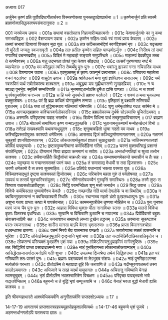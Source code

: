 अध्यायः 017

अर्जुनेन कृष्णं प्रति पूर्वोपदिष्टगीतार्थस्य विस्मरणोक्त्या पुनस्तदुपदेशप्रार्थना ॥ 1 ॥ कृष्णेनार्जुनं प्रति स्वस्मै ब्राह्मणोक्तसिद्धकाश्यपसंवादानुवादः ॥ 2 ॥

001	जनमेजय उवाच ।
001a	सभायां वसतोस्तत्र निहत्यारीन्महात्मनोः ।
001c	केशवार्जुनयोः का नु कथा समभवद्द्विज ॥
002	वैशम्पायन उवाच ।
002a	कृष्णेन सहितः पार्थः स्वं राज्यं प्राप्य केवलम् ।
002c	तस्यां सभायां दिव्यायां विजहार मुदा युतः ॥
003a	तत्र कञ्चित्सभोद्देशं स्वर्गोद्देशसमं नृप ।
003c	यदृच्छया तौ मुदितौ जग्मतुः स्वजनावृतौ ॥
004a	ततः प्रतीतः कृष्णेन सहितः पाण्डवोऽर्जुनः ।
004c	निरीक्ष्य तां सभां रम्यामिदं वचनमब्रवीत् ॥
005a	विदितं मे महाबाहो सङ्ग्रामे समुपस्थिते ।
005c	माहात्म्यं देवकीपुत्र तच्च ते रूपमैश्वरम् ॥
006a	यत्तु तद्भवता प्रोक्तं पुरा केशव सौहृदात् ।
006c	तत्सर्वं पुरुषव्याघ्र नष्टं मे व्यग्रचेतसः ॥
007a	मम कौतूहलं त्वस्ति तेष्वर्थेषु पुनः पुनः ।
007c	भवांस्तु द्वारकां गन्ता नचिरादिव माधव ॥
008	वैशम्पायन उवाच ।
008a	एवमुक्तस्तु तं कृष्णः फाल्गुनं प्रत्यभाषत ।
008c	परिष्वज्य महातेजा वचनं वदतांवरः ॥
009	वासुदेव उवाच ।
009a	श्रावितस्त्वं मया गुह्यं ज्ञापितश्च सनातनम् ।
009c	धर्मं स्वरूपिणं पार्थ सर्वलोकांश्च शाश्वतान् ॥
010a	अबुद्ध्या यन्न गृह्णीथास्तन्मे सुमहदप्रियम् ।
010c	न च साऽद्य पुनर्भूयः स्मृतिर्मे सम्भविष्यति ॥
011a	नूनमश्रद्दधानोऽसि दुर्मेधा ह्यसि पाण्डव ।
011c	न च शक्यं पुनर्वक्तुमशेषेण धनञ्जय ॥
012a	स हि धर्मः सुपर्याप्तो ब्रह्मणः पदवेदने ।
012c	न शक्यं तन्मया भूयस्तथा वक्तुमशेषतः ॥
013a	परं हि ब्रह्म कथितं योगयुक्तेन तन्मया ।
013c	इतिहासं तु वक्ष्यामि तस्मिन्नर्थे पुरातनम् ॥
014a	यथा तां बुद्धिमास्थाय गतिमग्र्यां गमिष्यसि ।
014c	शृणु धर्मभृतांश्रेष्ठ गदतः सर्वमेव मे ॥
015a	आगच्छद्ब्राह्मणः कश्चित्स्वर्गलोकादरिन्दम ।
015c	ब्रह्मलोकाच्च दुर्धर्षः सोऽस्माभिः पूजितोऽभवत् ॥
016a	अस्माभिः परिपृष्टश्च यदाह भरतर्षभ ।
016c	दिव्येन विधिना पार्थ तच्छृणुष्वाविचारयन् ॥
017	ब्राह्मण उवाच ।
017a	मोक्षधर्मं समाश्रित्य कृष्ण यन्माऽनुपृच्छसि ।
017c	भूतानामनुकम्पार्थं मन्मोहच्छेदनं विभो ॥
018a	तत्तेऽहं सम्प्रवक्ष्यामि यथावन्मधुसूदन ।
018c	शृणुष्वावहितो भूत्वा गदतो मम माधव ॥
019a	कश्चिद्विप्रस्तपोयुक्तः काश्यपो धर्मवित्तमः ।
019c	आससाद द्विजं कञ्चिद्धर्माणामागतागमम् ॥
020a	गतागमं सुबहुशो ज्ञानविज्ञानपारगम् ।
020c	लोकतत्त्वार्थकुशलं ज्ञातारं सुखदुःखयोः ॥
021a	जातिस्मरणतत्त्वज्ञं कोविदं पापपुण्ययोः ।
021c	द्रष्टारमुच्चनीचानां कर्मभिर्देहिनां गतिम् ॥
022a	चरन्तं मुक्तवत्सिद्धं प्रशान्तं संयतेन्द्रियम् ।
022c	दीप्यमानं श्रिया ब्राह्म्या क्रममाणं च सर्वशः ॥
023a	अन्तर्धानगतिज्ञं च श्रुत्वा तत्त्वेन काश्यपः ।
023c	तथैवान्तर्हितैः सिद्धैर्यान्तं चक्रधरैः सह ॥
024a	सम्भाषमाणमेकान्ते समासीनं च तैः सह ।
024c	यदृच्छया च गच्छन्तमसक्तं पवनं यथा ॥
025a	तं समासाद्य मेधावी स तदा द्विजसत्तमः ।
025c	चरणौ धर्मकामो वै स तस्य सुसमाहितः ।
025e	प्रतिपेदे यथान्यायं भक्त्या परमया युतः ॥
026a	विस्मितश्चाद्भुतं दृष्ट्वा काश्यपस्तं द्विजोत्तमम् ।
026c	परिचारेण महता गुरुं तं पर्यतोषयत् ॥
027a	उपपन्नं च तत्सर्वं श्रुतचारित्रसंयुतम् ।
027c	भौमेनातोषयच्चैनं गुरुवृत्तिं समास्थितः ॥
028a	तस्मै तुष्टः स शिष्याय यत्प्रसन्नोऽब्रवीद्गुरुः ।
028c	सिद्धिं परामभिप्रेक्ष्य शृणु मत्तो जनार्दन ॥
029	सिद्ध उवाच ।
029a	विविधैः कर्मभिस्तात पुण्ययोगैश्च केवलैः ।
029c	गच्छन्तीह गतिं मर्त्या देवलोके च वा स्थितिम् ॥
030a	न क्वचित्सुखमत्यन्तं न क्वचिच्छाश्वती स्थितिः ।
030c	स्थानाच्च महतो भ्रंशो दुःखलब्धात्पुनः पुनः ॥
031a	अशुभा गतयः प्राप्ताः कष्टा मे पापसेवनात् ।
031c	काममन्युपरीतेन तृष्णया मोहितेन च ॥
032a	पुनः पुनश्च मरणं जन्म चैव पुनः पुनः ।
032c	आहारा विविधा भुक्ताः पीता नानाविधाः स्तनाः ॥
033a	मातरो विविधा दृष्टाः पितरश्च पृथग्विधाः ।
033c	सुखानि च विचित्राणि दुःखानि च मयाऽनघ ॥
034a	प्रियैर्विवासो बहुशः संवासश्चाप्रियैः सह ।
034c	धननाशश्च सम्प्राप्तो लब्ध्वा दुःखेन तद्धनम् ॥
035a	अवमानाः सुकष्टाश्च परतः स्वजनात्तथा ।
035c	शारीरा मानसा वाऽपि वेदना भृशदारुणाः ॥
036a	प्राप्ता विमाननाश्चोग्रा वधबन्धाश्च दारुणाः ।
036c	पतनं निरये चैव यातनाश्च यमक्षये ॥
037a	जरारोगाश्च सततं व्यसनानि च भूरिशः ।
037c	लोकेऽस्मिन्ननुभूतानि द्वन्द्वजानि भृशं मया ॥
038a	ततः कदाचिन्निर्वेदान्निकारान्निकृतेन च ।
038c	लोकतन्त्रं परित्यक्तं दुःखार्तेन भृशं मया ॥
039a	लोकेऽस्मिन्ननुभूयाहमिमं मार्गमनुष्ठितः ।
039c	ततः सिद्धिरियं प्राप्ता प्रसादादात्मनो मया ।
039e	नाहं पुनरिहागन्ता लोकानालोकयाम्यहम् ॥
040a	आसिद्धेराप्रजासर्गादात्मनोऽपि गतीः शुभाः ।
040c	उपलब्धा द्विजश्रेष्ठ तथेयं सिद्धिरुत्तमा ॥
041a	इतः परं गमिष्यामि ततः परतरं पुनः ।
041c	ब्रह्मणः पदमव्यक्तं मा तेऽभूदत्र संशयः ॥
042a	नाहं पुनरिहाऽऽगन्ता मर्त्यलोकं परन्तप ।
042c	प्रीतोऽस्मि ते महाप्राज्ञ ब्रूहि किं करवाणि ते ॥
043a	यदीप्सुरुपपन्नस्त्वं तस्य कालोऽयमागतः ।
043c	अभिजाने च तदहं यदर्थं मामुपागतः ॥
044a	अचिरात्तु गमिष्यामि येनाहं त्वामचूचुदम् ।
044c	भृशं प्रीतोऽस्मि भवतश्चारित्रेण विचक्षण ॥
045ac	परिपृच्छ यावद्भवतो भाषे यद्यत्तवेप्सितम् ॥
046a	बहुमन्ये च ते बुद्धिं भृशं सम्पूजयामि च ।
046c	येनाहं भवता बुद्धो मेधावी ह्यसि काश्यप ॥ ॥

इति श्रीमन्महाभारते आश्वमेधिकपर्वणि अनुगीतापर्वणि सप्तदशोऽध्यायः ॥ 17 ॥

14-17-19 आगतागमं प्राप्तशास्त्ररहस्यमूहापोहकुशलमित्यर्थः ॥ 14-17-46 बहुमन्ये भृशं पूजये । अहमन्तर्धानगतोऽपि यतस्त्वया ज्ञातः ॥ 
